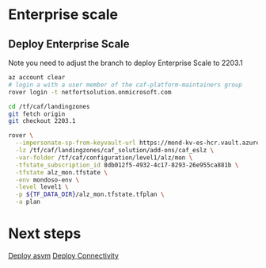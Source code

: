 # Enterprise scale

## Deploy Enterprise Scale

Note you need to adjust the branch to deploy Enterprise Scale to 2203.1

```bash
az account clear
# login a with a user member of the caf-platform-maintainers group
rover login -t netfortsolution.onmicrosoft.com

cd /tf/caf/landingzones
git fetch origin
git checkout 2203.1

rover \
  --impersonate-sp-from-keyvault-url https://mond-kv-es-hcr.vault.azure.net/ \
  -lz /tf/caf/landingzones/caf_solution/add-ons/caf_eslz \
  -var-folder /tf/caf/configuration/level1/alz/mon \
  -tfstate_subscription_id 8db012f5-4932-4c17-8293-26e955ca881b \
  -tfstate alz_mon.tfstate \
  -env mondoso-env \
  -level level1 \
  -p ${TF_DATA_DIR}/alz_mon.tfstate.tfplan \
  -a plan

```

# Next steps

[Deploy asvm](../../level2/asvm/readme.md)
[Deploy Connectivity](../../level2/connectivity/virtual_wans/readme.md)
